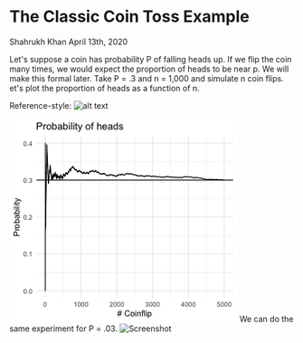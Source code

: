 The Classic Coin Toss Example
================
Shahrukh Khan
April 13th, 2020

Let's suppose a coin has probability P of falling heads up. If we flip the coin many times, we would expect the proportion of
heads to be near p. We will make this formal later. Take P = .3 and n = 1,000 and simulate n coin flips. 
et's plot the proportion of heads as a function of n. 

Reference-style: 
![alt text](https://github.com/shahrukhatik/Statistical-Inference/tree/master/Images/Coinflip.png "Logo Title Text 1")

![alt text](https://raw.githubusercontent.com/shahrukhatik/Statistical-Inference/Images/Coinflip.png)
We can do the same experiment for P = .03.
![Screenshot](/Statistical-Inference/tree/master/Images/Coinflip.png)
